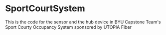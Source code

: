 # SportCourtSystem
This is the code for the sensor and the hub device in BYU Capstone Team's Sport Courty Occupancy System sponsored by UTOPIA Fiber
